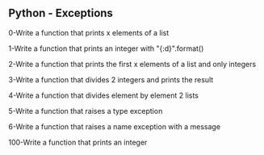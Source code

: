 ## Python - Exceptions  
  
0-Write a function that prints x elements of a list  
  
1-Write a function that prints an integer with "{:d}".format()  
  
2-Write a function that prints the first x elements of a list and only integers  
  
3-Write a function that divides 2 integers and prints the result  
  
4-Write a function that divides element by element 2 lists  
  
5-Write a function that raises a type exception  
  
6-Write a function that raises a name exception with a message  
  
100-Write a function that prints an integer   
